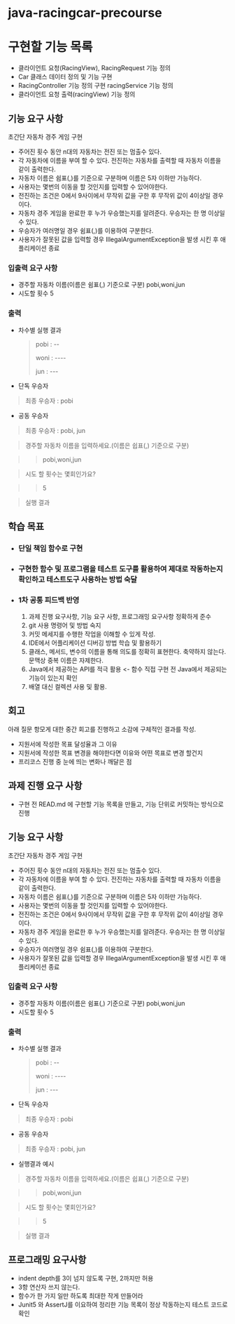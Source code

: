 # java-racingcar-precourse
# 구현할 기능 목록

- 클라이언트 요청(RacingView), RacingRequest 기능 정의
- Car 클래스 데이터 정의 및 기능 구현
- RacingController 기능 정의 구현 racingService 기능 정의
- 클라이언트 요청 출력(racingView) 기능 정의

## 기능 요구 사항
초간단 자동차 경주 게임 구현

- 주어진 횟수 동안 n대의 자동차는 전진 또는 멈출수 있다.
- 각 자동차에 이름을 부여 할 수 있다. 전진하는 자동차를 출력할 때 자동차 이름을 같이 출력한다.
- 자동차 이름은 쉼표(,)를 기준으로 구분하며 이름은 5자 이하만 가능하다.
- 사용자는 몇번의 이동을 할 것인지를 입력할 수 있어야한다.
- 전진하는 조건은 0에서 9사이에서 무작위 값을 구한 후 무작위 값이 4이상일 경우이다.
- 자동차 경주 게임을 완료한 후 누가 우승했는지를 알려준다. 우승자는 한 명 이상일 수 있다.
- 우승자가 여러명일 경우 쉼표(,)를 이용하여 구분한다.
- 사용자가 잘못된 값을 입력할 경우 IllegalArgumentException을 발생 시킨 후 애플리케이션 종료


### 입출력 요구 사항
- 경주할 자동차 이름(이름은 쉼표(,) 기준으로 구분) pobi,woni,jun
- 시도할 횟수 5


### 출력
- 차수별 실행 결과
  > pobi : --
  >
  > woni : ----
  >
  > jun : ---

- 단독 우승자
> 최종 우승자 : pobi
- 공동 우승자
> 최종 우승자 : pobi, jun


> 경주할 자동차 이름을 입력하세요.(이름은 쉽표(,) 기준으로 구분)

> >pobi,woni,jun

> 시도 할 횟수는 몇회인가요?

> >5

> 실행 결과


## 학습 목표
- ### 단일 책임 함수로 구현
- ### 구현한 함수 및 프로그램을 테스트 도구를 활용하여 제대로 작동하는지 확인하고 테스트도구 사용하는 방법 숙달
- ### 1차 공통 피드백 반영
  1. 과제 진행 요구사항, 기능 요구 사항, 프로그래밍 요구사항 정확하게 준수 
  2. git 사용 명령어 및 방법 숙지
  3. 커밋 메세지를 수행한 작업을 이해할 수 있게 작성. 
  4. IDE에서 어플리케이션 디버깅 방법 학습 및 활용하기 
  5. 클래스, 메서드, 변수의 이름을 통해 의도를 정확히 표현한다. 축약하지 않는다. 문맥상 중복 이름은 자제한다. 
  6. Java에서 제공하는 API를 적극 활용 <- 함수 직접 구현 전 Java에서 제공되는 기능이 있는지 확인 
  7. 배열 대신 컬렉션 사용 및 활용.

## 회고
아래 질문 항모게 대한 중간 회고를 진행하고 소감에 구체적인 결과를 작성.
- 지원서에 작성한 목표 달성율과 그 이유
- 지원서에 작성한 목표 변경을 해야한다면 이유와 어떤 목표로 변경 할건지
- 프리코스 진행 중 눈에 띄는 변화나 깨달은 점

## 과제 진행 요구 사항
- 구현 전 READ.md 에 구현할 기능 목록을 만들고, 기능 단위로 커밋하는 방식으로 진행
## 기능 요구 사항
초간단 자동차 경주 게임 구현

- 주어진 횟수 동안 n대의 자동차는 전진 또는 멈출수 있다.
- 각 자동차에 이름을 부여 할 수 있다. 전진하는 자동차를 출력할 때 자동차 이름을 같이 출력한다.
- 자동차 이름은 쉼표(,)를 기준으로 구분하며 이름은 5자 이하만 가능하다.
- 사용자는 몇번의 이동을 할 것인지를 입력할 수 있어야한다.
- 전진하는 조건은 0에서 9사이에서 무작위 값을 구한 후 무작위 값이 4이상일 경우이다.
- 자동차 경주 게임을 완료한 후 누가 우승했는지를 알려준다. 우승자는 한 명 이상일 수 있다.
- 우승자가 여러명일 경우 쉼표(,)를 이용하여 구분한다.
- 사용자가 잘못된 값을 입력할 경우 IllegalArgumentException을 발생 시킨 후 애플리케이션 종료
### 입출력 요구 사항
- 경주할 자동차 이름(이름은 쉼표(,) 기준으로 구분) pobi,woni,jun
- 시도할 횟수 5
### 출력
- 차수별 실행 결과
  > pobi : --
  > 
  > woni : ----
  > 
  > jun : ---

- 단독 우승자
> 최종 우승자 : pobi
- 공동 우승자
> 최종 우승자 : pobi, jun

- 실행결과 예시

> 경주할 자동차 이름을 입력하세요.(이름은 쉽표(,) 기준으로 구분)

> >pobi,woni,jun

> 시도 할 횟수는 몇회인가요?

> >5

> 실행 결과


## 프로그래밍 요구사항
- indent depth를 3이 넘지 않도록 구현, 2까지만 허용
- 3항 연산자 쓰지 않는다.
- 함수가 한 가지 일만 하도록 최대한 작게 만들어라
- Junit5 와 AssertJ를 이요하여 정리한 기능 목록이 정상 작동하는지 테스트 코드로 확인


